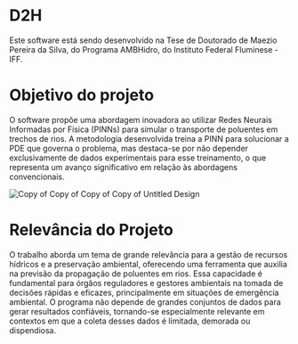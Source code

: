# D2H

Este software está sendo desenvolvido na Tese de Doutorado de Maezio Pereira da Silva, do Programa AMBHidro, do Instituto Federal Fluminese - IFF. 

# Objetivo do projeto

O software propõe uma abordagem inovadora ao utilizar Redes Neurais Informadas por Física (PINNs) para simular o transporte de poluentes em trechos de rios. A metodologia desenvolvida treina a PINN para solucionar a PDE que governa o problema, mas destaca-se por não depender exclusivamente de dados experimentais para esse treinamento, o que representa um avanço significativo em relação às abordagens convencionais.

![Copy of Copy of Copy of Copy of Untitled Design](https://github.com/user-attachments/assets/0bfc02d0-8645-41d9-8036-1be56b6152b4)

# Relevância do Projeto

O trabalho aborda um tema de grande relevância para a gestão de recursos hídricos e a preservação ambiental, oferecendo uma ferramenta que auxilia na previsão da propagação de poluentes em rios.
Essa capacidade é fundamental para órgãos reguladores e gestores ambientais na tomada de decisões rápidas e eficazes, principalmente em situações de emergência ambiental. O programa não depende de grandes conjuntos de dados para gerar resultados confiáveis, tornando-se especialmente relevante em contextos em que a coleta desses dados é limitada, demorada ou dispendiosa.
